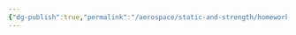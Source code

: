 ```yaml
---
{"dg-publish":true,"permalink":"/aerospace/static-and-strength/homework-problems/part-5-homework-problems/","noteIcon":"","created":"2025-10-10T22:01:43.511-04:00"}
---
```


